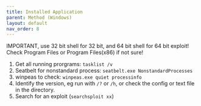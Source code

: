```yaml
---
title: Installed Application
parent: Method (Windows)
layout: default
nav_order: 8
---
```


IMPORTANT, use 32 bit shell for 32 bit, and 64 bit shell for 64 bit exploit! Check Program Files or Program Files(x86) if not sure!

1. Get all running prorgrams: `tasklist /v`
2. Seatbelt for nonstandard process: `seatbelt.exe NonstandardProcesses`
3. winpeas to check: `winpeas.exe quiet processinfo`
4. Identify the version, eg run with `/?` or `/h`, or check the config or text file in the directory.
5. Search for an exploit (`searchsploit xx`)